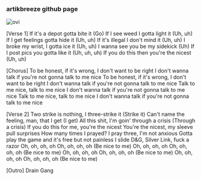### artikbreeze github page
<img src="https://github-readme-stats.vercel.app/api/top-langs?username=atkbrz&show_icons=true&locale=en&layout=compact" alt="ovi" />

[Verse 1]
If it's a depot gotta bite it (Go)
If I see weed I gotta light it (Uh, uh)
If I get feelings gotta hide it (Uh, uh)
If it's illegal I don't mind it (Uh, uh)
I broke my wrist, I gotta ice it (Uh, uh)
I wanna see you be my sidekick (Uh)
If I post pics you gotta like it (Uh, uh, uh)
If you do this then you're the nicest (Uh, uh)

[Chorus]
To be honest, if it's wrong, I don't want to be right
I don't wanna talk if you're not gonna talk to me nice
To be honest, if it's wrong, I don't want to be right
I don't wanna talk if you're not gonna talk to me nice
Talk to me nice, talk to me nice
I don't wanna talk if you're not gonna talk to me nice
Talk to me nice, talk to me nice
I don't wanna talk if you're not gonna talk to me nice
 

[Verse 2]
Two strike is nothing, I three-strike it (Strike it)
Can't name the feeling, man, that I get (I get)
All this shit, I'm goin' through a crisis (Through a crisis)
If you do this for me, you're the nicest
You're the nicest, my sleeve pull surprises
How many times I prayed? I pray three, I'm not anxious
Gotta play the game and it's free but not painless
I slide D&G, Silver Link, fuck a razor
Oh, oh, oh, oh
Oh, oh, oh, oh (Be nice to me)
Oh, oh, oh, oh
Oh, oh, oh, oh (Be nice to me)
Oh, oh, oh, oh
Oh, oh, oh, oh (Be nice to me)
Oh, oh, oh, oh
Oh, oh, oh, oh (Be nice to me)

[Outro]
Drain Gang
